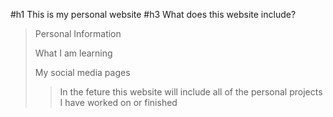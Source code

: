 #h1 This is my personal website
#h3 What does this website include?
> Personal Information
> 
> What I am learning
> 
> My social media pages
> 
>> In the feture this website will include all of the personal projects I have worked on or finished
